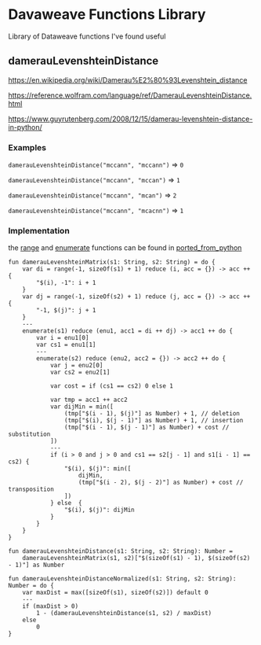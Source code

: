 # Davaweave Functions Library
Library of Dataweave functions I've found useful

## damerauLevenshteinDistance
https://en.wikipedia.org/wiki/Damerau%E2%80%93Levenshtein_distance

https://reference.wolfram.com/language/ref/DamerauLevenshteinDistance.html

https://www.guyrutenberg.com/2008/12/15/damerau-levenshtein-distance-in-python/

### Examples
`damerauLevenshteinDistance("mccann", "mccann")` => `0`

`damerauLevenshteinDistance("mccann", "mccan")` => `1`

`damerauLevenshteinDistance("mccann", "mcan")` => `2`

`damerauLevenshteinDistance("mccann", "mcacnn")` => `1`

### Implementation
the [range](ported_from_python#range) and [enumerate](ported_from_python#enumerate) functions can be found in [ported_from_python](ported_from_python)
```
fun damerauLevenshteinMatrix(s1: String, s2: String) = do {
    var di = range(-1, sizeOf(s1) + 1) reduce (i, acc = {}) -> acc ++ {
        "$(i), -1": i + 1
    }
    var dj = range(-1, sizeOf(s2) + 1) reduce (j, acc = {}) -> acc ++ {
        "-1, $(j)": j + 1
    }
    ---
    enumerate(s1) reduce (enu1, acc1 = di ++ dj) -> acc1 ++ do {
        var i = enu1[0]
        var cs1 = enu1[1]
        ---
        enumerate(s2) reduce (enu2, acc2 = {}) -> acc2 ++ do {
            var j = enu2[0]
            var cs2 = enu2[1]
            
            var cost = if (cs1 == cs2) 0 else 1
            
            var tmp = acc1 ++ acc2
            var dijMin = min([
                (tmp["$(i - 1), $(j)"] as Number) + 1, // deletion
                (tmp["$(i), $(j - 1)"] as Number) + 1, // insertion
                (tmp["$(i - 1), $(j - 1)"] as Number) + cost // substitution
            ])
            ---
            if (i > 0 and j > 0 and cs1 == s2[j - 1] and s1[i - 1] == cs2) {
                "$(i), $(j)": min([
                    dijMin,
                    (tmp["$(i - 2), $(j - 2)"] as Number) + cost // transposition
                ])
            } else  {
                "$(i), $(j)": dijMin
            }
        }
    }
}

fun damerauLevenshteinDistance(s1: String, s2: String): Number = 
    damerauLevenshteinMatrix(s1, s2)["$(sizeOf(s1) - 1), $(sizeOf(s2) - 1)"] as Number

fun damerauLevenshteinDistanceNormalized(s1: String, s2: String): Number = do {
    var maxDist = max([sizeOf(s1), sizeOf(s2)]) default 0
    ---
    if (maxDist > 0)
        1 - (damerauLevenshteinDistance(s1, s2) / maxDist)
    else
        0
}
```

